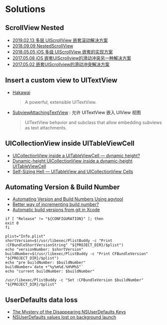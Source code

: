# Solutions

## ScrollView Nested

- [2019.02.13 多层 UIScrollView 嵌套滚动解决方案](https://juejin.im/post/5c63ee7d51882562654aaf37)
- [2018.09.09 NestedScrollView](https://github.com/ApterKing/NestedScrollView)
- [2018.05.05 iOS 多级 UIScrollView 嵌套的实现方案](http://www.lymanli.com/2018/05/05/nest-tableview/)
- [2017.05.08 iOS 嵌套UIScrollview的滑动冲突另一种解决方案](https://www.jianshu.com/p/df01610b4e73)
- [2017.05.02 嵌套UIScrollview的滑动冲突解决方案](https://www.jianshu.com/p/040772693872)

## Insert a custom view to UITextView

- [Hakawai](https://github.com/linkedin/Hakawai)
    > A powerful, extensible UITextView.
- [SubviewAttachingTextView](https://github.com/vlas-voloshin/SubviewAttachingTextView) : 允许 UITextView 嵌入 UIView 视图
    > UITextView behavior and subclass that allow embedding subviews as text attachments.

## UICollectionView inside UITableViewCell

- [UICollectionView inside a UITableViewCell — dynamic height?](https://stackoverflow.com/questions/24126708)
- [Dynamic-height UICollectionView inside a dynamic-height UITableViewCell](https://stackoverflow.com/questions/56318626)
- [Self-Sizing Hell — UITableView and UICollectionView Cells](https://medium.com/better-programming/self-sizing-hell-uitableview-and-uicollectionview-cells-509f0fdc7ff1)

## Automating Version & Build Number

- [Automating Version and Build Numbers Using agvtool](https://developer.apple.com/library/archive/qa/qa1827/_index.html)
- [Better way of incrementing build number?](https://stackoverflow.com/questions/9258344/better-way-of-incrementing-build-number)
- [Automatic build versions from git in Xcode](https://gist.github.com/acrookston/55d69a16cd5363426dbf7a3d6a9ee6ce)

```shell
if [ "Release" != "${CONFIGURATION}" ]; then
exit 0
fi

plist="Info.plist"
shortVersion=$(/usr/libexec/PlistBuddy -c "Print :CFBundleShortVersionString" "${PROJECT_DIR}/$plist")
echo "versionNumber: $shortVersion"
buildNumber=$(/usr/libexec/PlistBuddy -c "Print CFBundleVersion" "${PROJECT_DIR}/$plist")
echo "pre buildNumber: $buildNumber"
buildNumber=`date +"%y%m%d.%H%M%S"`
echo "current buildNumber: $buildNumber"

/usr/libexec/PlistBuddy -c "Set :CFBundleVersion $buildNumber" "${PROJECT_DIR}/$plist"
```

## UserDefaults data loss

- [The Mystery of the Disappearing NSUserDefaults Keys](https://damir.me/the-mystery-of-the-disappearing-nsuserdefaults-keys/)
- [NSUserDefaults values lost on background launch](https://forums.developer.apple.com/thread/15685)